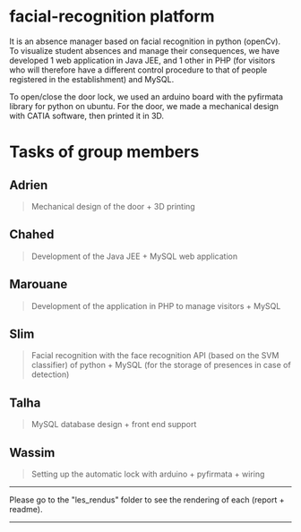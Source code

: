 # facial-recognition platform 

It is an absence manager based on facial recognition in python (openCv).
To visualize student absences and manage their consequences, we have developed 1 web application in Java JEE, and 1 other in PHP (for visitors who will therefore have a different control procedure to that of people registered in the establishment) and MySQL. 

To open/close the door lock, we used an arduino board with the pyfirmata library for python on ubuntu. For the door, we made a mechanical design with CATIA software, then printed it in 3D.

# Tasks of group members
 ## Adrien
 > Mechanical design of the door + 3D printing

 ## Chahed
 > Development of the Java JEE + MySQL web application

 ## Marouane
 > Development of the application in PHP to manage visitors + MySQL

  ## Slim 
  > Facial recognition with the face recognition API (based on the SVM classifier) of python + MySQL (for the storage of presences in case of detection)

  ## Talha
  > MySQL database design + front end support
  
  ## Wassim
  > Setting up the automatic lock with arduino + pyfirmata + wiring

************************************************** ************************************************
Please go to the "les_rendus" folder to see the rendering of each (report + readme).
************************************************** **************************************************
